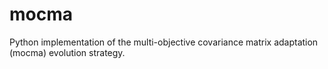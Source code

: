 # mocma
Python implementation of the multi-objective covariance matrix adaptation (mocma) evolution strategy.
